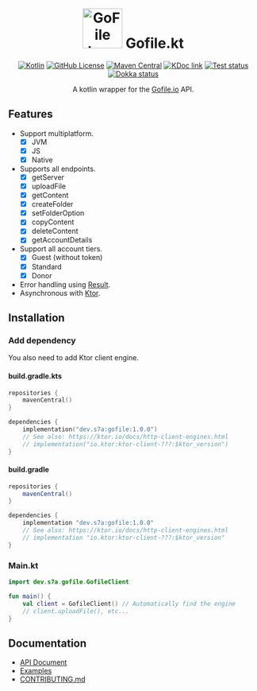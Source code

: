 <h1 align="center">
  <img src="https://gofile.io/dist/img/logo-small.png" alt="GoFile logo" width="80rem" />
  Gofile.kt
</h1>

<span align="center">

[![Kotlin](https://img.shields.io/badge/kotlin-1.7.20-blue.svg?logo=kotlin)](http://kotlinlang.org)
[![GitHub License](https://img.shields.io/badge/license-Apache%20License%202.0-blue.svg?style=flat)](http://www.apache.org/licenses/LICENSE-2.0)
[![Maven Central](https://img.shields.io/maven-central/v/dev.s7a/gofile)](https://search.maven.org/artifact/dev.s7a/gofile)
[![KDoc link](https://img.shields.io/badge/API_reference-KDoc-blue)](https://gh.s7a.dev/Gofile.kt)
[![Test status](https://img.shields.io/github/actions/workflow/status/sya-ri/Gofile.kt/test.yml?branch=master&label=Test&logo=github)](.github/workflows/test.yml)
[![Dokka status](https://img.shields.io/github/actions/workflow/status/sya-ri/Gofile.kt/dokka.yml?branch=master&label=Dokka&logo=github)](.github/workflows/dokka.yml)

A kotlin wrapper for the [Gofile.io](https://gofile.io) API.

</span>

## Features

- Support multiplatform.
  - [x] JVM
  - [x] JS
  - [x] Native
- Supports all endpoints.
  - [x] getServer
  - [x] uploadFile
  - [x] getContent
  - [x] createFolder
  - [x] setFolderOption
  - [x] copyContent
  - [x] deleteContent
  - [x] getAccountDetails
- Support all account tiers.
  - [x] Guest (without token)
  - [x] Standard
  - [x] Donor
- Error handling using [Result](https://kotlinlang.org/api/latest/jvm/stdlib/kotlin/-result/).
- Asynchronous with [Ktor](https://ktor.io).

## Installation

### Add dependency

You also need to add Ktor client engine.

#### build.gradle.kts

```kt
repositories {
    mavenCentral()
}

dependencies {
    implementation("dev.s7a:gofile:1.0.0")
    // See also: https://ktor.io/docs/http-client-engines.html
    // implementation("io.ktor:ktor-client-???:$ktor_version")
}
```

#### build.gradle

```groovy
repositories {
    mavenCentral()
}

dependencies {
    implementation "dev.s7a:gofile:1.0.0"
    // See also: https://ktor.io/docs/http-client-engines.html
    // implementation "io.ktor:ktor-client-???:$ktor_version"
}
```

### Main.kt

```kt
import dev.s7a.gofile.GofileClient

fun main() {
    val client = GofileClient() // Automatically find the engine
    // client.uploadFile(), etc...
}
```

## Documentation

- [API Document](https://gh.s7a.dev/Gofile.kt)
- [Examples](examples)
- [CONTRIBUTING.md](CONTRIBUTING.md)
